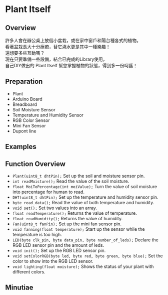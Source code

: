 # Plant Itself

## Overview
許多人會在辦公桌上放個小盆栽，或在家中窗戶和陽台種各式的植物。<br>看著盆栽長大十分療癒，替它澆水更是其中一種樂趣！<br>還想要多些互動嗎？<br>現在只要準備一些設備，結合已完成的Library使用，<br>自己DIY做出的 Plant Itself 幫您掌握植物的狀態，得到多一份呵護！

## Preparation
- Plant
- Arduino Board
- Breadboard
- Soil Moisture Sensor
- Temperature and Humidity Sensor
- RGB Color Sensor
- Mini Fan Sensor
- Dupont line

## Examples
## Function Overview
- `Plant(uint8_t dhtPin);`
Set up the soil and moisture sensor pin.
-	`int readMoisture();`
Read the value of the soil moisture.
-	`float MoiToPercentage(int moiValue);`
Turn the value of soil moisture into percentage for human to read.
- `DHT(uint8_t dhtPin);`
Set up the temperature and humidity sensor pin.
-	`byte read_data();`
Read the value of both temperature and humidity.
-	`void set();`
Set two values into an array.
-	`float readTemperature();`
Returns the value of temperature.
-	`float readHumidity();`
Returns the value of humidity.
- `Fan(uint8_t fanPin);`
Set up the mini fan sensor pin.
-	`void fanning(float temperature);`
Start up the sensor while the temperature is too high.
- `LED(byte clk_pin, byte data_pin, byte number_of_leds);`
Declare the RGB LED sensor pin and the amount of leds.
- `void init();`
Set up the RGB LED sensor pin.
-	`void setColorRGB(byte led, byte red, byte green, byte blue);`
Set the color to show into the RGB LED sensor.
-	`void lighting(float moisture);`
Shows the status of your plant with different colors.

## Minutiae
